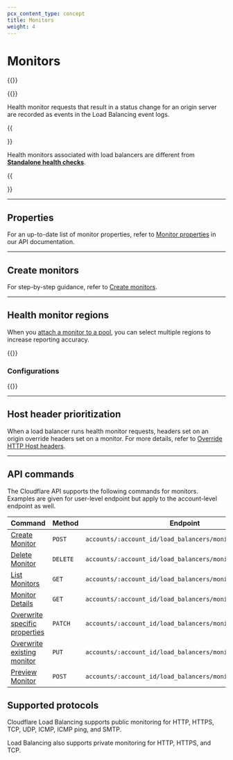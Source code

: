 ```yaml
---
pcx_content_type: concept
title: Monitors
weight: 4
---
```


# Monitors

{{<glossary-definition term_id="monitor">}}

{{<render file="_health-check-diagram.md">}}

Health monitor requests that result in a status change for an origin server are recorded as events in the Load Balancing event logs.

{{<Aside type="note">}}

Health monitors associated with load balancers are different from [**Standalone health checks**](/health-checks/).

{{</Aside>}}

---

## Properties

For an up-to-date list of monitor properties, refer to [Monitor properties](/api/operations/account-load-balancer-monitors-list-monitors) in our API documentation.

---

## Create monitors

For step-by-step guidance, refer to [Create monitors](/load-balancing/how-to/create-monitor/).

---

## Health monitor regions

When you [attach a monitor to a pool](/load-balancing/how-to/create-monitor/#create-a-monitor), you can select multiple regions to increase reporting accuracy.

{{<render file="_health-check-regions.md">}}

### Configurations

{{<render file="_monitor-health-check-regions-options.md">}}

---

## Host header prioritization

When a load balancer runs health monitor requests, headers set on an origin override headers set on a monitor. For more details, refer to [Override HTTP Host headers](/load-balancing/additional-options/override-http-host-headers/).

---

## API commands

The Cloudflare API supports the following commands for monitors. Examples are given for user-level endpoint but apply to the account-level endpoint as well.

| Command | Method | Endpoint |
| --- | --- | --- |
| [Create Monitor](/api/operations/account-load-balancer-monitors-create-monitor) | `POST` | `accounts/:account_id/load_balancers/monitors`|
| [Delete Monitor](/api/operations/account-load-balancer-monitors-delete-monitor) | `DELETE` | `accounts/:account_id/load_balancers/monitors/:id` |
| [List Monitors](/api/operations/account-load-balancer-monitors-list-monitors) | `GET` |  `accounts/:account_id/load_balancers/monitors` |
| [Monitor Details](/api/operations/account-load-balancer-monitors-monitor-details) | `GET` |`accounts/:account_id/load_balancers/monitors/:id` |
| [Overwrite specific properties](/api/operations/account-load-balancer-monitors-patch-monitor) | `PATCH` | `accounts/:account_id/load_balancers/monitors/:id` |
| [Overwrite existing monitor](/api/operations/account-load-balancer-monitors-update-monitor) | `PUT` | `accounts/:account_id/load_balancers/monitors/:id` |
| [Preview Monitor](/api/operations/account-load-balancer-monitors-preview-monitor) | `POST` | `accounts/:account_id/load_balancers/monitors/:id/preview` |

## Supported protocols

Cloudflare Load Balancing supports public monitoring for HTTP, HTTPS, TCP, UDP, ICMP, ICMP ping, and SMTP. 

Load Balancing also supports private monitoring for HTTP, HTTPS, and TCP.